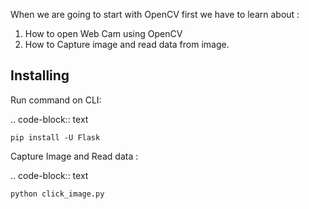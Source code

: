 When we are going to start with OpenCV first we have to learn about :

1. How to open Web Cam using OpenCV
2. How to Capture image and read data from image.

Installing
----------

Run command on CLI:

.. code-block:: text

    pip install -U Flask


   
Capture Image and Read data :

.. code-block:: text

    python click_image.py
